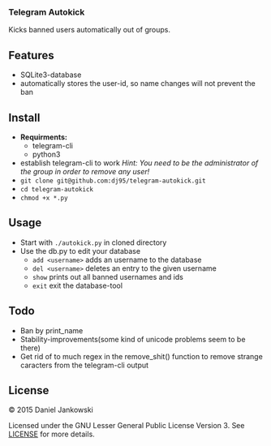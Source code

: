 ### Telegram Autokick

Kicks banned users automatically out of groups.

Features
--------

- SQLite3-database
- automatically stores the user-id, so name changes will not prevent the ban


Install
-------

- **Requirments:**
  - telegram-cli
  - python3
- establish telegram-cli to work *Hint: You need to be the administrator of the group in order to remove any user!*
- `git clone git@github.com:dj95/telegram-autokick.git`
- `cd telegram-autokick`
- `chmod +x *.py`


Usage
-----

- Start with `./autokick.py` in cloned directory
- Use the db.py to edit your database
  - `add <username>` adds an username to the database
  - `del <username>` deletes an entry to the given username
  - `show` prints out all banned usernames and ids
  - `exit` exit the database-tool


Todo
----

- Ban by print_name
- Stability-improvements(some kind of unicode problems seem to be there)
- Get rid of to much regex in the remove_shit() function to remove strange caracters from the telegram-cli output


License
-------

© 2015 Daniel Jankowski

Licensed under the GNU Lesser General Public License Version 3. See [LICENSE](./LICENSE) for more details.
